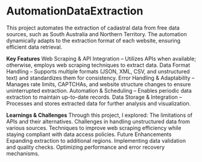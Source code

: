 # AutomationDataExtraction

This project automates the extraction of cadastral data from free data sources, such as South Australia and Northern Territory. The automation dynamically adapts to the extraction format of each website, ensuring efficient data retrieval.

__**Key Features**__
    Web Scraping & API Integration – Utilizes APIs when available; otherwise, employs web scraping techniques to extract data.
    Data Format Handling – Supports multiple formats (JSON, XML, CSV, and unstructured text) and standardizes them for consistency.
    Error Handling & Adaptability – Manages rate limits, CAPTCHAs, and website structure changes to ensure uninterrupted extraction.
    Automation & Scheduling – Enables periodic data extraction to maintain up-to-date records.
    Data Storage & Integration – Processes and stores extracted data for further analysis and visualization.

__**Learnings & Challenges**__
Through this project, I explored:
    The limitations of APIs and their alternatives.
    Challenges in handling unstructured data from various sources.
    Techniques to improve web scraping efficiency while staying compliant with data access policies.
    Future Enhancements
    Expanding extraction to additional regions.
    Implementing data validation and quality checks.
    Optimizing performance and error recovery mechanisms.
